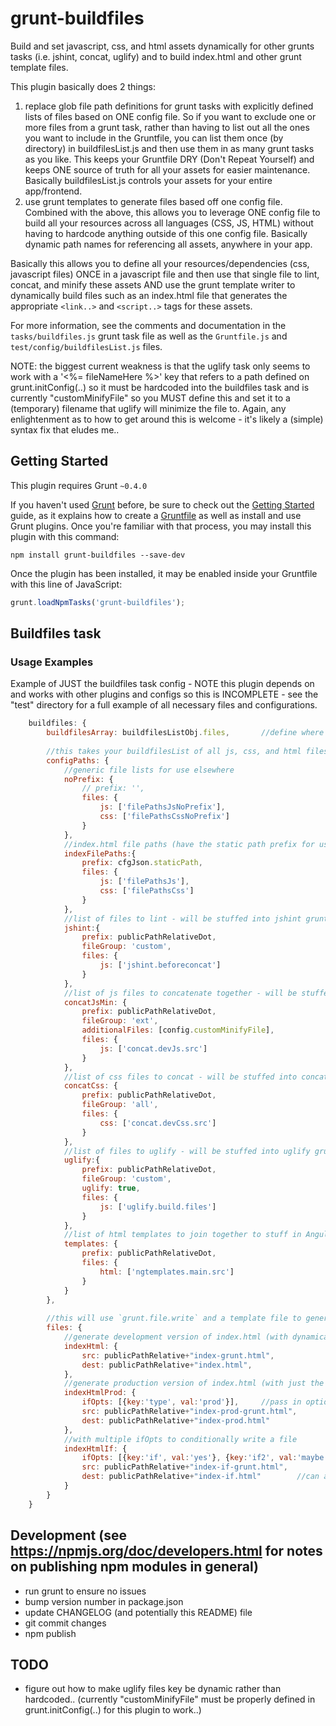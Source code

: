 # grunt-buildfiles
Build and set javascript, css, and html assets dynamically for other grunts tasks (i.e. jshint, concat, uglify) and to build index.html and other grunt template files.

This plugin basically does 2 things:
1. replace glob file path definitions for grunt tasks with explicitly defined lists of files based on ONE config file. So if you want to exclude one or more files from a grunt task, rather than having to list out all the ones you want to include in the Gruntfile, you can list them once (by directory) in buildfilesList.js and then use them in as many grunt tasks as you like. This keeps your Gruntfile DRY (Don't Repeat Yourself) and keeps ONE source of truth for all your assets for easier maintenance. Basically buildfilesList.js controls your assets for your entire app/frontend.
2. use grunt templates to generate files based off one config file. Combined with the above, this allows you to leverage ONE config file to build all your resources across all languages (CSS, JS, HTML) without having to hardcode anything outside of this one config file. Basically dynamic path names for referencing all assets, anywhere in your app.

Basically this allows you to define all your resources/dependencies (css, javascript files) ONCE in a javascript file and then use that single file to lint, concat, and minify these assets AND use the grunt template writer to dynamically build files such as an index.html file that generates the appropriate `<link..>` and `<script..>` tags for these assets.

For more information, see the comments and documentation in the `tasks/buildfiles.js` grunt task file as well as the `Gruntfile.js` and `test/config/buildfilesList.js` files.

NOTE: the biggest current weakness is that the uglify task only seems to work with a '<%= fileNameHere %>' key that refers to a path defined on grunt.initConfig(..) so it must be hardcoded into the buildfiles task and is currently "customMinifyFile" so you MUST define this and set it to a (temporary) filename that uglify will minimize the file to. Again, any enlightenment as to how to get around this is welcome - it's likely a (simple) syntax fix that eludes me..

## Getting Started
This plugin requires Grunt `~0.4.0`

If you haven't used [Grunt](http://gruntjs.com/) before, be sure to check out the [Getting Started](http://gruntjs.com/getting-started) guide, as it explains how to create a [Gruntfile](http://gruntjs.com/sample-gruntfile) as well as install and use Grunt plugins. Once you're familiar with that process, you may install this plugin with this command:

```shell
npm install grunt-buildfiles --save-dev
```

Once the plugin has been installed, it may be enabled inside your Gruntfile with this line of JavaScript:

```js
grunt.loadNpmTasks('grunt-buildfiles');
```


## Buildfiles task

### Usage Examples

Example of JUST the buildfiles task config - NOTE this plugin depends on and works with other plugins and configs so this is INCOMPLETE - see the "test" directory for a full example of all necessary files and configurations.
```js
	buildfiles: {
		buildfilesArray: buildfilesListObj.files,		//define where your list of files/directories are for all your assets
		
		//this takes your buildfilesList of all js, css, and html files and generates full paths to all these assets then stuffs them into other grunt task file paths.
		configPaths: {
			//generic file lists for use elsewhere
			noPrefix: {
				// prefix: '',
				files: {
					js: ['filePathsJsNoPrefix'],
					css: ['filePathsCssNoPrefix']
				}
			},
			//index.html file paths (have the static path prefix for use in <link rel="stylesheet" > and <script> tags)
			indexFilePaths:{
				prefix: cfgJson.staticPath,
				files: {
					js: ['filePathsJs'],
					css: ['filePathsCss']
				}
			},
			//list of files to lint - will be stuffed into jshint grunt task variable(s)
			jshint:{
				prefix: publicPathRelativeDot,
				fileGroup: 'custom',
				files: {
					js: ['jshint.beforeconcat']
				}
			},
			//list of js files to concatenate together - will be stuffed into concat grunt task variable(s)
			concatJsMin: {
				prefix: publicPathRelativeDot,
				fileGroup: 'ext',
				additionalFiles: [config.customMinifyFile],
				files: {
					js: ['concat.devJs.src']
				}
			},
			//list of css files to concat - will be stuffed into concat grunt task variable(s)
			concatCss: {
				prefix: publicPathRelativeDot,
				fileGroup: 'all',
				files: {
					css: ['concat.devCss.src']
				}
			},
			//list of files to uglify - will be stuffed into uglify grunt task variable(s)
			uglify:{
				prefix: publicPathRelativeDot,
				fileGroup: 'custom',
				uglify: true,
				files: {
					js: ['uglify.build.files']
				}
			},
			//list of html templates to join together to stuff in AngularJS $templateCache - will be stuffed into ngtemplates grunt task variable(s)
			templates: {
				prefix: publicPathRelativeDot,
				files: {
					html: ['ngtemplates.main.src']
				}
			}
		},
		
		//this will use `grunt.file.write` and a template file to generate a final file (dynamically inserting path names and other config parameters appropriately). NOTE: YOU must write the grunt template files that will be used to generate the files.
		files: {
			//generate development version of index.html (with dynamically generated <link rel="stylesheet" > and <script> tags for resources)
			indexHtml: {
				src: publicPathRelative+"index-grunt.html",
				dest: publicPathRelative+"index.html",
			},
			//generate production version of index.html (with just the minified and concatenated versions of css and js)
			indexHtmlProd: {
				ifOpts: [{key:'type', val:'prod'}],		//pass in options via command line with `--type=prod`
				src: publicPathRelative+"index-prod-grunt.html",
				dest: publicPathRelative+"index-prod.html"
			},
			//with multiple ifOpts to conditionally write a file
			indexHtmlIf: {
				ifOpts: [{key:'if', val:'yes'}, {key:'if2', val:'maybe'}],		//pass in options via command line with `--if=yes --if2=maybe`
				src: publicPathRelative+"index-if-grunt.html",
				dest: publicPathRelative+"index-if.html"		//can also just over-write to `index.html` here. But note that if BOTH `--type=prod` AND `--if=yes` are set, that this will OVERWRITE the index-prod-grunt writing above!
			}
		}
	}
```

## Development (see https://npmjs.org/doc/developers.html for notes on publishing npm modules in general)
- run grunt to ensure no issues
- bump version number in package.json
- update CHANGELOG (and potentially this README) file
- git commit changes
- npm publish


## TODO
- figure out how to make uglify files key be dynamic rather than hardcoded.. (currently "customMinifyFile" must be properly defined in grunt.initConfig(..) for this plugin to work..)